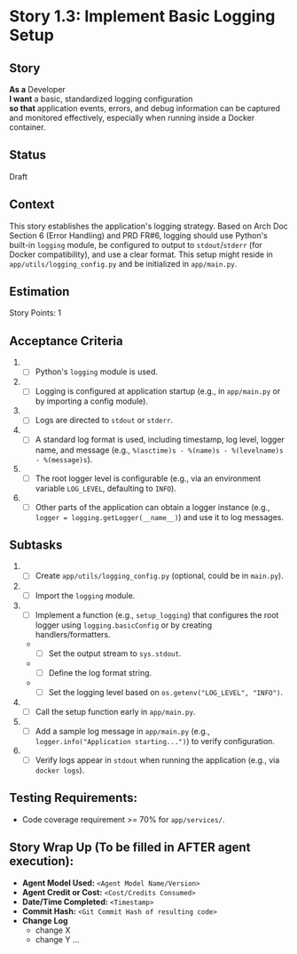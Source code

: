 # Story 1.3: Implement Basic Logging Setup

## Story

**As a** Developer\
**I want** a basic, standardized logging configuration\
**so that** application events, errors, and debug information can be captured and monitored effectively, especially when running inside a Docker container.

## Status

Draft

## Context

This story establishes the application's logging strategy. Based on Arch Doc Section 6 (Error Handling) and PRD FR#6, logging should use Python's built-in `logging` module, be configured to output to `stdout`/`stderr` (for Docker compatibility), and use a clear format. This setup might reside in `app/utils/logging_config.py` and be initialized in `app/main.py`.

## Estimation

Story Points: 1

## Acceptance Criteria

1.  - [ ] Python's `logging` module is used.
2.  - [ ] Logging is configured at application startup (e.g., in `app/main.py` or by importing a config module).
3.  - [ ] Logs are directed to `stdout` or `stderr`.
4.  - [ ] A standard log format is used, including timestamp, log level, logger name, and message (e.g., `%(asctime)s - %(name)s - %(levelname)s - %(message)s`).
5.  - [ ] The root logger level is configurable (e.g., via an environment variable `LOG_LEVEL`, defaulting to `INFO`).
6.  - [ ] Other parts of the application can obtain a logger instance (e.g., `logger = logging.getLogger(__name__)`) and use it to log messages.

## Subtasks

1.  - [ ] Create `app/utils/logging_config.py` (optional, could be in `main.py`).
2.  - [ ] Import the `logging` module.
3.  - [ ] Implement a function (e.g., `setup_logging`) that configures the root logger using `logging.basicConfig` or by creating handlers/formatters.
    *   - [ ] Set the output stream to `sys.stdout`.
    *   - [ ] Define the log format string.
    *   - [ ] Set the logging level based on `os.getenv("LOG_LEVEL", "INFO")`.
4.  - [ ] Call the setup function early in `app/main.py`.
5.  - [ ] Add a sample log message in `app/main.py` (e.g., `logger.info("Application starting...")`) to verify configuration.
6.  - [ ] Verify logs appear in `stdout` when running the application (e.g., via `docker logs`).

## Testing Requirements:

*   Code coverage requirement >= 70% for `app/services/`.

## Story Wrap Up (To be filled in AFTER agent execution):

*   **Agent Model Used:** `<Agent Model Name/Version>`
*   **Agent Credit or Cost:** `<Cost/Credits Consumed>`
*   **Date/Time Completed:** `<Timestamp>`
*   **Commit Hash:** `<Git Commit Hash of resulting code>`
*   **Change Log**
    *   change X
    *   change Y
    ... 